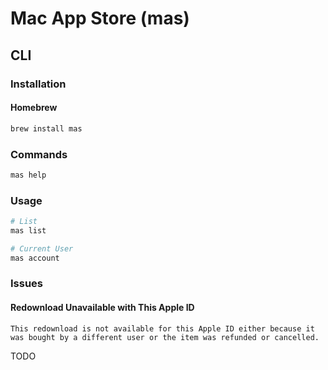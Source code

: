 # Mac App Store (mas)

## CLI

### Installation

#### Homebrew

```sh
brew install mas
```

### Commands

```sh
mas help
```

### Usage

```sh
# List
mas list

# Current User
mas account
```

### Issues

#### Redownload Unavailable with This Apple ID

```log
This redownload is not available for this Apple ID either because it was bought by a different user or the item was refunded or cancelled.
```

TODO
